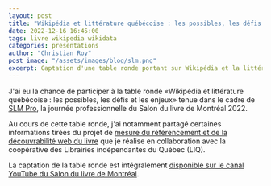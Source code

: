 ```yaml
---
layout: post
title: "Wikipédia et littérature québécoise : les possibles, les défis et les enjeux"
date: 2022-12-16 16:45:00
tags: livre wikipedia wikidata
categories: presentations
author: "Christian Roy"
post_image: "/assets/images/blog/slm.png"
excerpt: Captation d'une table ronde portant sur Wikipédia et la littérature québécoise, dans le cadre de la journée professionnelle du Salon du livre de Montréal 2022.
---
```


J'ai eu la chance de participer à la table ronde «Wikipédia et littérature québécoise : les possibles, les défis et les enjeux» tenue dans le cadre de [SLM Pro](https://www.salondulivredemontreal.com/projets/slm-pro), la journée professionnelle du Salon du livre de Montréal 2022.

Au cours de cette table ronde, j'ai notamment partagé certaines informations tirées du projet de [mesure du référencement et de la découvrabilité web du livre](/presentations/projets/etat-des-lieux-du-referencement-web-du-livre) que je réalise en collaboration avec la coopérative des Librairies indépendantes du Québec (LIQ).

La captation de la table ronde est intégralement [disponible sur le canal YouTube du Salon du livre de Montréal](https://www.youtube.com/watch?v=7ArxmxWfqLU).
